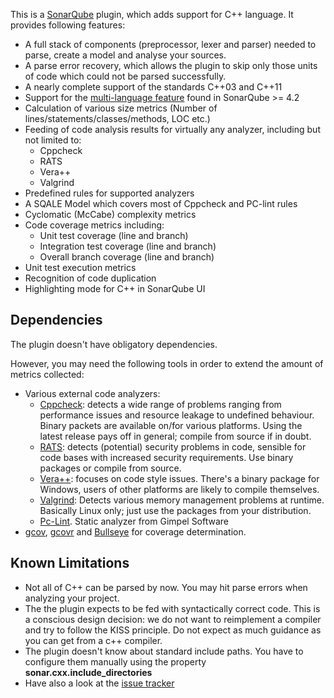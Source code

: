 This is a [SonarQube](http://www.sonarqube.org/) plugin, which adds support for C++ language. It provides following features:

- A full stack of components (preprocessor, lexer and parser) needed to parse, create a model and analyse your sources.
- A parse error recovery, which allows the plugin to skip only those units of code which could not be parsed successfully.
- A nearly complete support of the standards C++03 and C++11
- Support for the [multi-language feature](http://www.sonarqube.org/at-long-last-sonarqube-is-a-true-polyglot/) found in SonarQube >= 4.2
- Calculation of various size metrics (Number of lines/statements/classes/methods, LOC etc.)
- Feeding of code analysis results for virtually any analyzer, including but not limited to:
  - Cppcheck
  - RATS
  - Vera++
  - Valgrind
- Predefined rules for supported analyzers
- A SQALE Model which covers most of Cppcheck and PC-lint rules
- Cyclomatic (McCabe) complexity metrics
- Code coverage metrics including:
  - Unit test coverage (line and branch)
  - Integration test coverage (line and branch)
  - Overall branch coverage (line and branch)
- Unit test execution metrics
- Recognition of code duplication
- Highlighting mode for C++ in SonarQube UI

## Dependencies
The plugin doesn't have obligatory dependencies.

However, you may need the following tools in order to extend 
the amount of metrics collected:

- Various external code analyzers:
  - [Cppcheck](http://cppcheck.sourceforge.net/): detects a wide range of problems ranging from performance issues and resource leakage to undefined behaviour. Binary packets are available on/for various platforms. Using the latest release pays off in general; compile from source if in doubt.
  - [RATS](https://www.fortify.com/ssa-elements/threat-intelligence/rats.html): detects (potential) security problems in code, sensible for code bases with increased security requirements. Use binary packages or compile from source.
  - [Vera++](http://www.inspirel.com/vera/): focuses on code style issues. There's a binary package for Windows, users of other platforms are likely to compile themselves.
  - [Valgrind](http://valgrind.org/): Detects various memory management problems at runtime. Basically Linux only; just use the packages from your distribution.
  - [Pc-Lint](http://www.gimpel.com/html/pcl.htm). Static analyzer from Gimpel Software
- [gcov](http://gcc.gnu.org/onlinedocs/gcc/Gcov.html), [gcovr](http://gcovr.com/) and [Bullseye](http://www.bullseye.com/) for coverage determination.   

## Known Limitations
- Not all of C++ can be parsed by now. You may hit parse errors when analyzing your project.
- The the plugin expects to be fed with syntactically correct code. This is a conscious design decision: we do not want to reimplement a compiler and try to follow the KISS principle. Do not expect as much guidance as you can get from a c++ compiler.
- The plugin doesn't know about standard include paths. You have to configure them manually using the property **sonar.cxx.include_directories**
- Have also a look at the [issue tracker](https://github.com/wenns/sonar-cxx/issues?state=open)
 